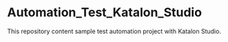 # Automation_Test_Katalon_Studio
This repository content sample test automation project with Katalon Studio.
